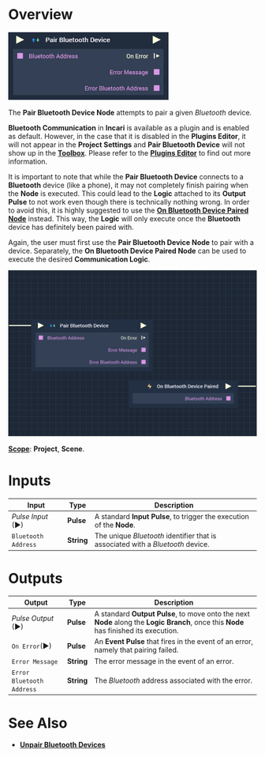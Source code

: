 # Overview

![The Pair Bluetooth Device Node.](../../../.gitbook/assets/pairebluetoothdevice.png)

The **Pair Bluetooth Device Node** attempts to pair a given *Bluetooth* device.

**Bluetooth Communication** in **Incari** is available as a plugin and is enabled as default. However, in the case that it is disabled in the **Plugins Editor**, it will not appear in the **Project Settings** and **Pair Bluetooth Device** will not show up in the [**Toolbox**](../../overview.md). Please refer to the [**Plugins Editor**](../../../modules/plugins/README.md) to find out more information.

It is important to note that while the **Pair Bluetooth Device** connects to a **Bluetooth** device (like a phone), it may not completely finish pairing when the **Node** is executed. This could lead to the **Logic** attached to its **Output Pulse** to not work even though there is technically nothing wrong. In order to avoid this, it is highly suggested to use the [**On Bluetooth Device Paired Node**](events/onbluetoothdevicepaired.md) instead. This way, the **Logic** will only execute once the **Bluetooth** device has definitely been paired with.

Again, the user must first use the **Pair Bluetooth Device Node** to pair with a device. Separately, the **On Bluetooth Device Paired Node** can be used to execute the desired **Communication Logic**.

![Pair Bluetooth Device Node and On Bluetooth Device Paired Configuration.](../../../.gitbook/assets/pairbluetoothonbluetoothpairedexample.png)

[**Scope**](../../overview.md#scopes): **Project**, **Scene**.


# Inputs

|Input|Type|Description|
|---|---|---|
|*Pulse Input* (►)|**Pulse**|A standard **Input Pulse**, to trigger the execution of the **Node**.|
|`Bluetooth Address`|**String**|The unique *Bluetooth* identifier that is associated with a *Bluetooth* device.|


# Outputs

|Output|Type|Description|
|---|---|---|
|*Pulse Output* (►)|**Pulse**|A standard **Output Pulse**, to move onto the next **Node** along the **Logic Branch**, once this **Node** has finished its execution.|
|`On Error`(►)|**Pulse**|An **Event Pulse** that fires in the event of an error, namely that pairing failed.|
|`Error Message`|**String**|The error message in the event of an error.|
|`Error Bluetooth Address`|**String**|The *Bluetooth* address associated with the error.|


# See Also

* [**Unpair Bluetooth Devices**](unpairbluetoothdevices.md)

